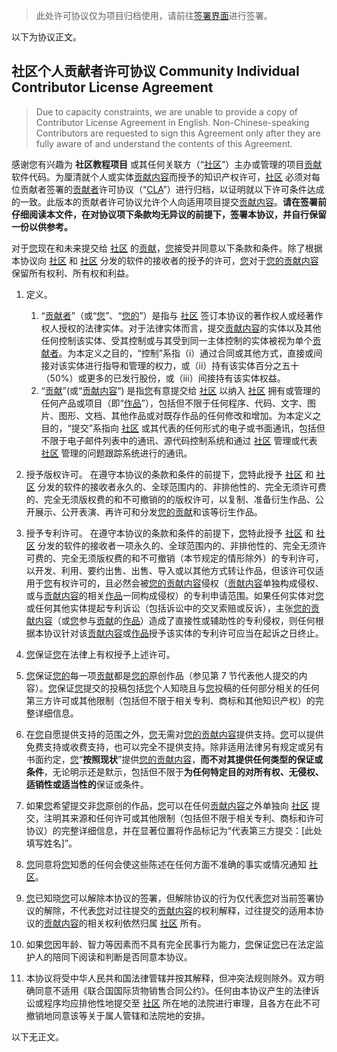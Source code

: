 >此处许可协议仅为项目归档使用，请前往[签署界面](https://gitee.com/organizations/community-tut/cla/community-cla)进行签署。

以下为协议正文。

社区个人贡献者许可协议
Community Individual Contributor License Agreement
---


>Due to capacity constraints, we are unable to provide a copy of Contributor License Agreement in English. Non-Chinese-speaking Contributors are requested to sign this Agreement only after they are fully aware of and understand the contents of this Agreement.

感谢您有兴趣为 **社区教程项目** 或其任何关联方（“<u>社区</u>”）主办或管理的项目<u>贡献</u>软件代码。为厘清就个人或实体<u>贡献内容</u>而授予的知识产权许可，<u>社区</u> 必须对每位贡献者签署的<u>贡献者</u>许可协议（“<u>CLA</u>”）进行归档，以证明就以下许可条件达成的一致。此版本的贡献者许可协议允许个人向适用项目提交<u>贡献内容</u>。**请在签署前仔细阅读本文件，在对协议项下条款均无异议的前提下，签署本协议，并自行保留一份以供参考。**

对于<u>您</u>现在和未来提交给 <u>社区</u> 的<u>贡献</u>，<u>您</u>接受并同意以下条款和条件。除了根据本协议向 <u>社区</u> 和 <u>社区</u> 分发的软件的接收者的授予的许可，<u>您</u>对于<u>您的</u><u>贡献内容</u>保留所有权利、所有权和利益。

1. 定义。
    1. “<u>贡献者</u>”（或“<u>您</u>”、“<u>您的</u>”）是指与 <u>社区</u> 签订本协议的著作权人或经著作权人授权的法律实体。对于法律实体而言，提交<u>贡献内容</u>的实体以及其他任何控制该实体、受其控制或与其受到同一主体控制的实体被视为单个<u>贡献者</u>。为本定义之目的，“控制”系指（i）通过合同或其他方式，直接或间接对该实体进行指导和管理的权力，或（ii）持有该实体百分之五十（50%）或更多的已发行股份，或（iii）间接持有该实体权益。
    2. “<u>贡献</u>”(或“<u>贡献内容</u>“) 是指<u>您</u>有意提交给 <u>社区</u> 以纳入 <u>社区</u> 拥有或管理的任何产品或项目（即“<u>作品</u>”），包括但不限于任何程序、代码、文字、图片、图形、文档、其他作品或对既存作品的任何修改和增加。为本定义之目的，“提交”系指向 <u>社区</u> 或其代表的任何形式的电子或书面通讯，包括但不限于电子邮件列表中的通讯、源代码控制系统和通过 <u>社区</u> 管理或代表 <u>社区</u> 管理的问题跟踪系统进行的通讯。

2. 授予版权许可。
   在遵守本协议的条款和条件的前提下，<u>您</u>特此授予 <u>社区</u> 和 <u>社区</u> 分发的软件的接收者永久的、全球范围内的、非排他性的、完全无须许可费的、完全无须版权费的和不可撤销的的版权许可，以复制、准备衍生作品、公开展示、公开表演、再许可和分发<u>您的</u><u>贡献</u>和该等衍生作品。

3. 授予专利许可。
   在遵守本协议的条款和条件的前提下，<u>您</u>特此授予 <u>社区</u> 和 <u>社区</u> 分发的软件的接收者一项永久的、全球范围内的、非排他性的、完全无须许可费的、完全无须版权费的和不可撤销（本节规定的情形除外）的专利许可，以开发、利用、要约出售、出售、导入或以其他方式转让作品，但该许可仅适用于<u>您</u>有权许可的，且必然会被<u>您的</u><u>贡献内容</u>侵权（<u>贡献内容</u>单独构成侵权、或与<u>贡献内容</u>的相关<u>作品</u>一同构成侵权）的专利申请范围。如果任何实体对<u>您</u>或任何其他实体提起专利诉讼（包括诉讼中的交叉索赔或反诉），主张<u>您的</u><u>贡献内容</u>（或<u>您</u>参与<u>贡献</u>的<u>作品</u>）造成了直接性或辅助性的专利侵权，则任何根据本协议针对该<u>贡献内容</u>或<u>作品</u>授予该实体的专利许可应当在起诉之日终止。

4. <u>您</u>保证<u>您</u>在法律上有权授予上述许可。

5. <u>您</u>保证<u>您的</u>每一项<u>贡献</u>都是<u>您的</u>原创作品（参见第 7 节代表他人提交的内容）。<u>您</u>保证<u>您</u>提交的投稿包括<u>您</u>个人知晓且与<u>您</u>投稿的任何部分相关的任何第三方许可或其他限制（包括但不限于相关专利、商标和其他知识产权）的完整详细信息。

6. 在<u>您</u>自愿提供支持的范围之外，<u>您</u>无需对<u>您的</u><u>贡献内容</u>提供支持。<u>您</u>可以提供免费支持或收费支持，也可以完全不提供支持。除非适用法律另有规定或另有书面约定，<u>您</u>“**按照现状**”提供<u>您的</u><u>贡献内容</u>，**而不对其提供任何类型的保证或条件**，无论明示还是默示，包括但不限于**为任何特定目的对所有权、无侵权、适销性或适当性的**保证或条件。

7. 如果<u>您</u>希望提交非<u>您</u>原创的作品，<u>您</u>可以在任何<u>贡献内容</u>之外单独向 <u>社区</u> 提交，注明其来源和任何许可或其他限制（包括但不限于相关专利、商标和许可协议）的完整详细信息，并在显著位置将作品标记为“代表第三方提交：[此处填写姓名]”。

8. <u>您</u>同意将<u>您</u>知悉的任何会使这些陈述在任何方面不准确的事实或情况通知 <u>社区</u>。

9.  <u>您</u>已知晓<u>您</u>可以解除本协议的签署，但解除协议的行为仅代表<u>您</u>对当前签署协议的解除，不代表<u>您</u>对过往提交的<u>贡献内容</u>的权利解释，过往提交的适用本协议的<u>贡献内容</u>的相关权利依然归属 <u>社区</u> 所有。

10. 如果<u>您</u>因年龄、智⼒等因素⽽不具有完全民事⾏为能⼒，<u>您</u>保证<u>您</u>已在法定监护⼈的陪同下阅读和判断是否同意本协议。

11. 本协议将受中华人民共和国法律管辖并按其解释，但冲突法规则除外。双方明确同意不适用《联合国国际货物销售合同公约》。任何由本协议产生的法律诉讼或程序均应排他性地提交至 <u>社区</u> 所在地的法院进行审理，且各方在此不可撤销地同意该等关于属人管辖和法院地的安排。

以下无正文。